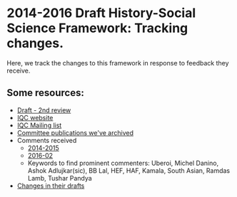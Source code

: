 # 2014-2016 Draft History-Social Science Framework: Tracking changes.

Here, we track the changes to this framework in response to feedback they receive.

## Some resources:
- [Draft - 2nd review](http://www.cde.ca.gov/ci/hs/cf/hssfw2ndreview.asp)
- [IQC website](http://www.cde.ca.gov/be/cc/cd/index.asp)
- [IQC Mailing list](http://www.cde.ca.gov/be/cc/cd/iqclistservpage.asp)
- [Committee publications we've archived](https://github.com/sanskrit-coders/ca-textbook/tree/master/mUlam)
- Comments received
  - [2014-2015](https://archive.org/details/California-text-History-2015)
  - [2016-02](https://archive.org/details/California-text-History-2016-02)
  - Keywords to find prominent commenters: Uberoi, Michel Danino, Ashok Adlujkar(sic), BB Lal, HEF, HAF, Kamala, South Asian, Ramdas Lamb, Tushar Pandya
- [Changes in their drafts](https://github.com/sanskrit-coders/ca-textbook/blob/master/comparison/external-comparisons.md)

